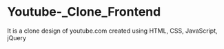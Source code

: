 # Youtube-_Clone_Frontend
It is a clone design of youtube.com created using HTML, CSS, JavaScript, jQuery
